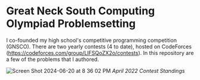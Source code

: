 # Great Neck South Computing Olympiad Problemsetting

I co-founded my high school's competitive programming competition (GNSCO). There are two yearly contests (4 to date), hosted on CodeForces (https://codeforces.com/group/LlFSQoZX2o/contests). In this repository are a few of the problems that I authored.

![Screen Shot 2024-06-20 at 8 36 02 PM](https://github.com/alex1xu/gnsco-problemsetting/assets/65417426/216f3600-dece-4b31-96fb-f4090fb1681e)
_April 2022 Contest Standings_
